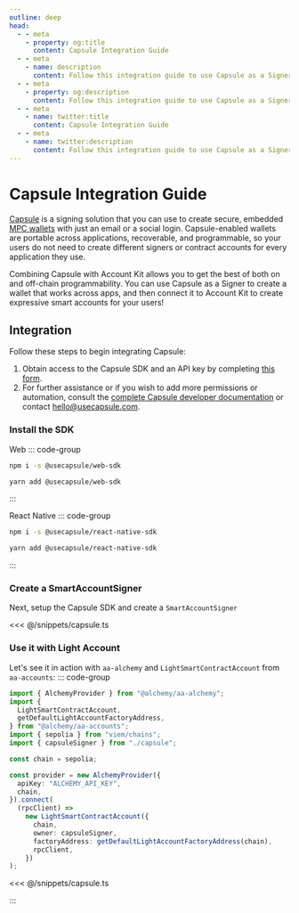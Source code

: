 ```yaml
---
outline: deep
head:
  - - meta
    - property: og:title
      content: Capsule Integration Guide
  - - meta
    - name: description
      content: Follow this integration guide to use Capsule as a Signer with Account Kit, a vertically integrated stack for building apps that support ERC-4337.
  - - meta
    - property: og:description
      content: Follow this integration guide to use Capsule as a Signer with Account Kit, a vertically integrated stack for building apps that support ERC-4337.
  - - meta
    - name: twitter:title
      content: Capsule Integration Guide
  - - meta
    - name: twitter:description
      content: Follow this integration guide to use Capsule as a Signer with Account Kit, a vertically integrated stack for building apps that support ERC-4337.
---
```


# Capsule Integration Guide

[Capsule](https://usecapsule.com/) is a signing solution that you can use to create secure, embedded [MPC wallets](https://www.alchemy.com/overviews/mpc-wallet) with just an email or a social login. Capsule-enabled wallets are portable across applications, recoverable, and programmable, so your users do not need to create different signers or contract accounts for every application they use.

Combining Capsule with Account Kit allows you to get the best of both on and off-chain programmability. You can use Capsule as a Signer to create a wallet that works across apps, and then connect it to Account Kit to create expressive smart accounts for your users!

## Integration

Follow these steps to begin integrating Capsule:

1. Obtain access to the Capsule SDK and an API key by completing [this form](https://form.typeform.com/to/hLaJeYJW).
2. For further assistance or if you wish to add more permissions or automation, consult the [complete Capsule developer documentation](https://docs.usecapsule.com) or contact hello@usecapsule.com.

### Install the SDK

Web
::: code-group

```bash [npm]
npm i -s @usecapsule/web-sdk
```

```bash [yarn]
yarn add @usecapsule/web-sdk
```

:::

React Native
::: code-group

```bash [npm]
npm i -s @usecapsule/react-native-sdk
```

```bash [yarn]
yarn add @usecapsule/react-native-sdk
```

:::

### Create a SmartAccountSigner

Next, setup the Capsule SDK and create a `SmartAccountSigner`

<<< @/snippets/capsule.ts

### Use it with Light Account

Let's see it in action with `aa-alchemy` and `LightSmartContractAccount` from `aa-accounts`:
::: code-group

```ts [alchemy.ts]
import { AlchemyProvider } from "@alchemy/aa-alchemy";
import {
  LightSmartContractAccount,
  getDefaultLightAccountFactoryAddress,
} from "@alchemy/aa-accounts";
import { sepolia } from "viem/chains";
import { capsuleSigner } from "./capsule";

const chain = sepolia;

const provider = new AlchemyProvider({
  apiKey: "ALCHEMY_API_KEY",
  chain,
}).connect(
  (rpcClient) =>
    new LightSmartContractAccount({
      chain,
      owner: capsuleSigner,
      factoryAddress: getDefaultLightAccountFactoryAddress(chain),
      rpcClient,
    })
);
```

<<< @/snippets/capsule.ts

:::
